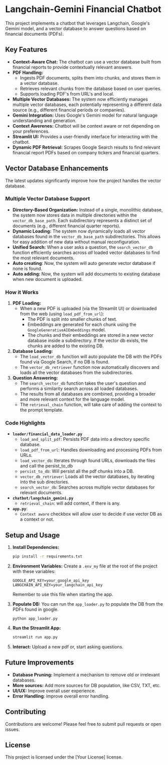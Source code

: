# Langchain-Gemini Financial Chatbot

This project implements a chatbot that leverages Langchain, Google's Gemini model, and a vector database to answer questions based on financial documents (PDFs).

## Key Features

-   **Context-Aware Chat:** The chatbot can use a vector database built from financial reports to provide contextually relevant answers.
-   **PDF Handling:**
    -   Ingests PDF documents, splits them into chunks, and stores them in a vector database.
    -   Retrieves relevant chunks from the database based on user queries.
    -   Supports loading PDF's from URL's and local.
-   **Multiple Vector Databases:**  The system now efficiently manages multiple vector databases, each potentially representing a different data source (e.g., different financial periods or companies).
-   **Gemini Integration:** Uses Google's Gemini model for natural language understanding and generation.
- **Context Awerenes:** Chatbot will be context aware or not depending on your preferences.
-   **Streamlit UI:** Provides a user-friendly interface for interacting with the chatbot.
-   **Dynamic PDF Retrieval:** Scrapes Google Search results to find relevant financial report PDFs based on company tickers and financial quarters.

## Vector Database Enhancements

The latest updates significantly improve how the project handles the vector database.

### Multiple Vector Database Support

-   **Directory-Based Organization:** Instead of a single, monolithic database, the system now stores data in multiple directories within the `vector_db_base_path`. Each subdirectory represents a distinct set of documents (e.g., different financial quarter reports).
-   **Dynamic Loading:** The system now dynamically loads all vector databases found in the `vector_db_base_path` subdirectories. This allows for easy addition of new data without manual reconfiguration.
-   **Unified Search:** When a user asks a question, the `search_vector_db` function efficiently searches across *all* loaded vector databases to find the most relevant documents.
- **Auto creating**: Now, the system will auto generate vector database if none is found.
- **Auto adding:** Now, the system will add documents to existing database when new document is uploaded.

### How it Works

1.  **PDF Loading:**
    -   When a new PDF is uploaded (via the Streamlit UI) or downloaded from the web (using `load_pdf_from_url`):
        -   The PDF is split into smaller chunks of text.
        -   Embeddings are generated for each chunk using the `GoogleGenerativeAIEmbeddings` model.
        -   The chunks and their embeddings are stored in a new vector database inside a subdirectory. If the vector db exists, the chunks are added to the existing DB.
2.  **Database Loading:**
    -   The `load_vector_db` function will auto populate the DB with the PDFs found via Google Search, if no DB is found.
    - The `vector_db_retriever` function now automatically discovers and loads all the vector databases from the subdirectories.
3.  **Question Answering:**
    -   The `search_vector_db` function takes the user's question and performs a similarity search across all loaded databases.
    -   The results from all databases are combined, providing a broader and more relevant context for the language model.
    - The `retrieval_chain` function, will take care of adding the context to the prompt template.

### Code Highlights

-   **`loader/financial_data_loader.py`**
    -   `load_and_split_pdf`: Persists PDF data into a directory specific database.
    -   `load_pdf_from_url`: Handles downloading and processing PDFs from URLs.
    -   `load_vector_db`: Iterates through found URLs, downloads the files and call the persist_to_db
    -   `persist_to_db`: Will persist all the pdf chunks into a DB.
    -   `vector_db_retriever`: Loads all the vector databases, by iterating into the sub directories.
    -   `search_vector_db`: Searches across multiple vector databases for relevant documents.
-   **`chatbot/langchain_gemini.py`**
    -   `retrieval_chain`:  will add context, if there is any.
- **`app.py`**:
    - `Context aware` checkbox will allow user to decide if use vector DB as a context or not.

## Setup and Usage

1.  **Install Dependencies:**

    ```bash
    pip install -r requirements.txt
    ```

2.  **Environment Variables:**
    Create a `.env_my` file at the root of the project with these variables:

    ```
    GOOGLE_API_KEY=your_google_api_key
    LANGCHAIN_API_KEY=your_langchain_api_key
    ```
    Remember to use this file when starting the app.

3. **Populate DB:**
    You can run the `app_loader.py` to populate the DB from the PDFs found in google.
    ```
    python app_loader.py
    ```
4.  **Run the Streamlit App:**

    ```bash
    streamlit run app.py
    ```
5.  **Interact:**
    Upload a new pdf or, start asking questions.

## Future Improvements

-   **Database Pruning:** Implement a mechanism to remove old or irrelevant databases.
- **More sources:** Add more sources for DB population, like CSV, TXT, etc.
-   **UI/UX:** Improve overall user experience.
- **Error Handling**: improve overall error handling.

## Contributing

Contributions are welcome! Please feel free to submit pull requests or open issues.

## License

This project is licensed under the [Your License] license.
